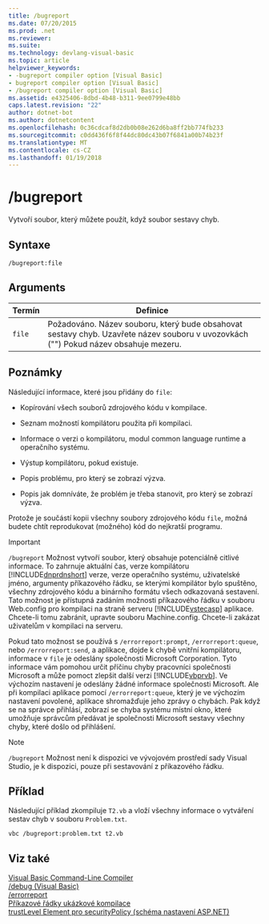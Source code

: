 ```yaml
---
title: /bugreport
ms.date: 07/20/2015
ms.prod: .net
ms.reviewer: 
ms.suite: 
ms.technology: devlang-visual-basic
ms.topic: article
helpviewer_keywords:
- -bugreport compiler option [Visual Basic]
- bugreport compiler option [Visual Basic]
- /bugreport compiler option [Visual Basic]
ms.assetid: e4325406-8dbd-4b48-b311-9ee0799e48bb
caps.latest.revision: "22"
author: dotnet-bot
ms.author: dotnetcontent
ms.openlocfilehash: 0c36cdcaf8d2db0b08e262d6ba8ff2bb774fb233
ms.sourcegitcommit: c0dd436f6f8f44dc80dc43b07f6841a00b74b23f
ms.translationtype: MT
ms.contentlocale: cs-CZ
ms.lasthandoff: 01/19/2018
---
```

# <a name="bugreport"></a>/bugreport
Vytvoří soubor, který můžete použít, když soubor sestavy chyb.  
  
## <a name="syntax"></a>Syntaxe  
  
```  
/bugreport:file  
```  
  
## <a name="arguments"></a>Arguments  
  
|Termín|Definice|  
|---|---|  
|`file`|Požadováno. Název souboru, který bude obsahovat sestavy chyb. Uzavřete název souboru v uvozovkách ("") Pokud název obsahuje mezeru.|  
  
## <a name="remarks"></a>Poznámky  
 Následující informace, které jsou přidány do `file`:  
  
-   Kopírování všech souborů zdrojového kódu v kompilace.  
  
-   Seznam možností kompilátoru použita při kompilaci.  
  
-   Informace o verzi o kompilátoru, modul common language runtime a operačního systému.  
  
-   Výstup kompilátoru, pokud existuje.  
  
-   Popis problému, pro který se zobrazí výzva.  
  
-   Popis jak domníváte, že problém je třeba stanovit, pro který se zobrazí výzva.  
  
 Protože je součástí kopii všechny soubory zdrojového kódu `file`, možná budete chtít reprodukovat (možného) kód do nejkratší programu.  
  
> [!IMPORTANT]
>  `/bugreport` Možnost vytvoří soubor, který obsahuje potenciálně citlivé informace. To zahrnuje aktuální čas, verze kompilátoru [!INCLUDE[dnprdnshort](~/includes/dnprdnshort-md.md)] verze, verze operačního systému, uživatelské jméno, argumenty příkazového řádku, se kterými kompilátor bylo spuštěno, všechny zdrojového kódu a binárního formátu všech odkazovaná sestavení. Tato možnost je přístupná zadáním možnosti příkazového řádku v souboru Web.config pro kompilaci na straně serveru [!INCLUDE[vstecasp](~/includes/vstecasp-md.md)] aplikace. Chcete-li tomu zabránit, upravte souboru Machine.config. Chcete-li zakázat uživatelům v kompilaci na serveru.  
  
 Pokud tato možnost se používá s `/errorreport:prompt`, `/errorreport:queue`, nebo `/errorreport:send`, a aplikace, dojde k chybě vnitřní kompilátoru, informace v `file` je odeslány společnosti Microsoft Corporation. Tyto informace vám pomohou určit příčinu chyby pracovníci společnosti Microsoft a může pomoct zlepšit další verzi [!INCLUDE[vbprvb](~/includes/vbprvb-md.md)]. Ve výchozím nastavení je odeslány žádné informace společnosti Microsoft. Ale při kompilaci aplikace pomocí `/errorreport:queue`, který je ve výchozím nastavení povolené, aplikace shromažďuje jeho zprávy o chybách. Pak když se na správce přihlásí, zobrazí se chyba systému místní okno, které umožňuje správcům předávat je společnosti Microsoft sestavy všechny chyby, které došlo od přihlášení.  
  
> [!NOTE]
>  `/bugreport` Možnost není k dispozici ve vývojovém prostředí sady Visual Studio, je k dispozici, pouze při sestavování z příkazového řádku.  
  
## <a name="example"></a>Příklad  
 Následující příklad zkompiluje `T2.vb` a vloží všechny informace o vytváření sestav chyb v souboru `Problem.txt`.  
  
```  
vbc /bugreport:problem.txt t2.vb  
```  
  
## <a name="see-also"></a>Viz také  
 [Visual Basic Command-Line Compiler](../../../visual-basic/reference/command-line-compiler/index.md)  
 [/debug (Visual Basic)](../../../visual-basic/reference/command-line-compiler/debug.md)  
 [/errorreport](../../../visual-basic/reference/command-line-compiler/errorreport.md)  
 [Příkazové řádky ukázkové kompilace](../../../visual-basic/reference/command-line-compiler/sample-compilation-command-lines.md)  
 [trustLevel Element pro securityPolicy (schéma nastavení ASP.NET)](http://msdn.microsoft.com/library/729ab04c-03da-4ee5-86b1-be9d08a09369)
